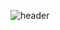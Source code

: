 ![header](https://capsule-render.vercel.app/api?type=waving&color=auto&height=200&section=header&text=Hello%20JOY&fontSize=90&fontColor=000000)



<!--
**JHWA1102/JHWA1102** is a ✨ _special_ ✨ repository because its `README.md` (this file) appears on your GitHub profile.

Here are some ideas to get you started:

- 🔭 I’m currently working on ...
- 🌱 I’m currently learning ...
- 👯 I’m looking to collaborate on ...
- 🤔 I’m looking for help with ...
- 💬 Ask me about ...
- 📫 How to reach me: ...
- 😄 Pronouns: ...
- ⚡ Fun fact: ...
-->
